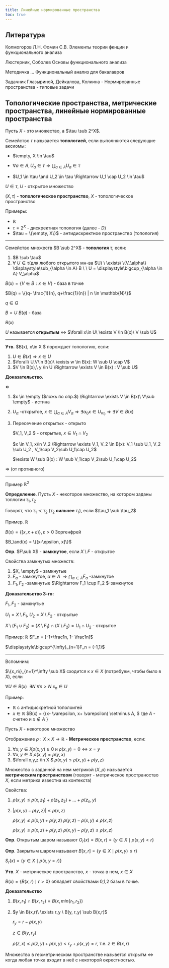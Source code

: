 ```yaml
---
title: Линейные нормированные пространства
toc: true
---
```


## Литература 

Колмогоров Л.Н. Фомин С.В. Элементы теории фкнции и функционального анализа

Люстерник, Соболев Основы функционального анализа

Методичка  ... Функциональный анализ для бакалавров

Задачник Глазыриной, Дейкалова, Колкина - Нормированные пространства - типовые задачи

## Топологические пространства, метрические пространства, линейные нормированные пространства

Пусть $X$ - это множество, а $\tau \sub 2^X$.

Семейство $\tau$ называется **топологией**, если выполняются следующие аксиомы:

* $\empty, X \in \tau$

* $\forall a \in A, U_a \in \tau \Rightarrow \displaystyle\bigcup_{a \in A}U_a \in \tau$

* $U_1 \in \tau \and U_2 \in \tau \Rightarrow U_1 \cap U_2 \in \tau$

$U \in \tau$, $U$ - открытое множество

$(X, \tau)$ - **топологическое пространство**, $X$ - топологическое пространство

Примеры:

- $\mathbb{R}$
- $\tau = 2^X$ - дискректная топология (далее - $D$)
- $\tau = \{\empty, X\}$ - антидискректное пространство (топология)

---

Семейство множеств $B \sub 2^X$ - **топология** $\tau$, если:

1. $B \sub \tau$
2. $\forall\ U \in \tau ($для любого открытого мн-ва $U) \  \exists\ \{V_\alpha\} \displaystyle\sub_{\alpha \in A} B \ \ U = \displaystyle\bigcup_{\alpha \in A} V_\alpha$

$B(x) = \{V\in B: x \in V\}$ - база в точке

$B(q) = \{(q- \frac{1}{n}, q+\frac{1}{n}) | n \in \mathbb{N}\}$

$q \in Q$

$B = U\ B(q)$ - база

$B(x)$

$U$ называется **открытым** $\Leftrightarrow$  $\forall x\in U\ \exists V \in B(x)\ V \sub U$

---

**Утв.**  $B(x), x\in X $ порождает топологию, если:

1. $U \in B(x) \Rightarrow x \in U$
2. $\forall\ U,V\in B(x)\ \exists w \in B(x): W \sub U \cap V$
3. $V \in B(x),\ y \in U \Rightarrow \exists V \in B(x) : V \sub U$

**Доказательство.**

$\Leftarrow$

1. $x \in \empty ($ложь по опр.$) \Rightarrow \exists V \in B(x)\ V\sub \empty$ - истина

2. $U_\alpha$  -открытое, $x \in \displaystyle\bigcup_{\alpha \in A} V_\alpha \Rightarrow \exists \alpha_0 x \in U_{\alpha_0} \Rightarrow \exists V \in B(x)$

3. Пересечение открытых - открыто 

   $V_1, V_2 $ - открытые, $x \in V_1 \cap V_2$

   $x \in V_1, x\in V_2 \Rightarrow \exists V_1, V_2 \in B(x): V_1 \sub U_1,  V_2 \sub U_2 ,  V_1\cap V_2\sub U_1\cap U_2$

   $\exists W \sub B(x) : W \sub V_1\cap V_2\sub U_1\cap U_2$

$\Rightarrow$ (от противного)

---

Пример $\mathbb{R}^2$

**Определение**. Пусть $X$ - некоторое множество, на котором заданы топлогии $\tau_1, \tau_2$

Говорят, что $\tau_1 \prec \tau_2$ ($\tau_2$ **сильнее** $\tau_1$), если $\tau_1 \sub \tau_2$ 

Пример. $\mathbb{R}$

$B(x) = \{[x, x+\varepsilon)\}, \varepsilon > 0$  Зоргенфрей

$B_\and(x) = \{(x-\epsilon, x]\}$ 

**Опр**. $F\sub X$ - **замкнутое**, если $X\setminus F$ - открытое

Свойства замкнутых множеств:

1. $X, \empty$ - замкнутые
2. $F_\alpha$ - замкнутое, $\alpha \in A$  $\Rightarrow \displaystyle\bigcap_{\alpha \in A} F_\alpha$ -замкнутое
3. $F_1, F_2$ -замкнутые $\Rightarrow F_1 \cup F_2 $-замкнутое

**Доказательство 3-го:**

$F_1, F_2$ - замкнутые

$U_1 = X\setminus F_1$, $U_2 = X\setminus F_2$ - открытые

$X\setminus (F_1 \cup F_2) = (X\setminus F_1) \cap (X \setminus F_2) = U_1 \cap U_2$  - открытое

Пример:  $\mathbb{R}$          $F_n = [-1+\frac1n, 1- \frac1n]$

$\displaystyle\bigcup^{\infty}_{n=1}F_n = (-1,1)$

---

Вспомним:

$\{x_n\}_{n=1}^\infty \sub X$ сходится к $x \in X$ (потребуем, чтобы было в $X$), если

$\forall U \in B(x)\ \ \exists N\ \forall n > N\  x_n \in U$

Пример:  

- $\mathbb{R}$ с антидискретной тополоигей
- $x\in \mathbb{R}$        $B(x) = \{(x- \varepsilon, x+ \varepsilon) \setminus A, $ где $A$ - счетно и $x \notin A$ $\}$

Пусть $X$ - некоторое множество

Отображение $\rho : X \times X \rightarrow \mathbb{R}$ - **Метрическое пространство**, если:

1. $\forall x,y \in X \rho(x,y) \geq 0$ и $\rho(x,y) = 0 \Leftrightarrow x=y$
2. $\forall x,y \in X\ \rho(x,y) = \rho(y,x)$
3. $\forall x,y,z \in X $     $\rho(x,y) \leq \rho(x,y) + \rho(y,z)$

Множество с заданной на нем метрикой $(X, \rho)$ называется **метрическим пространством** (говорят - метрическое пространоство $X$, если метрика известна из контекста)

Свойства:

1. $\rho(x,y) \leq \rho(x,z_1)+\rho(z_1,z_2)+ \dots + \rho(z_n, y)$

2. $| \rho(x,y) - \rho(y,z) | \leq \rho(x,z)$

   $\rho(x,y) \leq \rho(x,y) + \rho(y,z)$             $\rho(y,z) - \rho(x,y) \leq \rho(x,z)$

   $\rho(x,y) \leq \rho(x,z) + \rho(y,z)$             $\rho(x,y) - \rho(y,z) \leq \rho(x,z)$

**Опр**. Открытым шаром называют $O_r(x) = B(x,r) = \{y\in X \mid \rho(x,y) < r\}$

**Опр**. Закрытым шаром называют $B[x,r] = \{y\in X \mid \rho(x,y) \leq r\}$

$S_r(x) =\{y \in X \mid \rho(x,y = r)\}$

**Утв**. $X$ - метрическое пространство, $x$ - точка в нем,  $x\in X$

$B(x) = \{ B(x,r)\mid r > 0\}$ обладает свойствами 0,1,2 базы в точке. 

**Доказательство** 

1. $B(x, r_1) \cap B(x, r_2) = B(x, min\{r_1, r_2\})$

2. $y \in B(x,r)\ \exists r_y \ B(y, r_y) \sub B(x,r)$

   $r_y = r - \rho(x,y)$

   $z \in B(y, r_y)$

   $\rho(z,x) \leq \rho(z,y) + \rho(x,y) < r_y + \rho(x,y) = r​$, т.е. $z \in B(x, r)​$

Множество в геометрическом пространстве назывется открытм $\Leftrightarrow$ когда любая точка входит в неё с некоторой окрестностью.